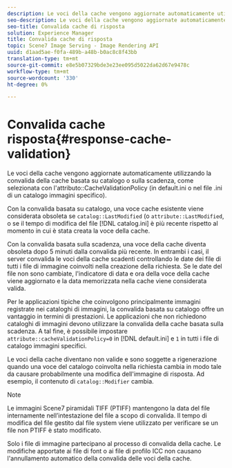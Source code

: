 ```yaml
---
description: Le voci della cache vengono aggiornate automaticamente utilizzando la convalida della cache basata su catalogo o sulla scadenza, come selezionata con l'attributo CacheValidationPolicy (in default.ini o nel file .ini di un catalogo immagini specifico).
seo-description: Le voci della cache vengono aggiornate automaticamente utilizzando la convalida della cache basata su catalogo o sulla scadenza, come selezionata con l'attributo CacheValidationPolicy (in default.ini o nel file .ini di un catalogo immagini specifico).
seo-title: Convalida cache di risposta
solution: Experience Manager
title: Convalida cache di risposta
topic: Scene7 Image Serving - Image Rendering API
uuid: d1aad5ae-f0fa-489b-a48b-b0ac8c8f43bb
translation-type: tm+mt
source-git-commit: e8e5b07329bde3e23ee095d5022da62d67e9478c
workflow-type: tm+mt
source-wordcount: '330'
ht-degree: 0%

---
```



# Convalida cache risposta{#response-cache-validation}

Le voci della cache vengono aggiornate automaticamente utilizzando la convalida della cache basata su catalogo o sulla scadenza, come selezionata con l&#39;attributo::CacheValidationPolicy (in default.ini o nel file .ini di un catalogo immagini specifico).

Con la convalida basata su catalogo, una voce cache esistente viene considerata obsoleta se `catalog::LastModified` (o `attribute::LastModified`, o se il tempo di modifica del file [!DNL catalog.ini] è più recente rispetto al momento in cui è stata creata la voce della cache.

Con la convalida basata sulla scadenza, una voce della cache diventa obsoleta dopo 5 minuti dalla convalida più recente. In entrambi i casi, il server convalida le voci della cache scadenti controllando le date dei file di tutti i file di immagine coinvolti nella creazione della richiesta. Se le date del file non sono cambiate, l&#39;indicatore di data e ora della voce della cache viene aggiornato e la data memorizzata nella cache viene considerata valida.

Per le applicazioni tipiche che coinvolgono principalmente immagini registrate nei cataloghi di immagini, la convalida basata su catalogo offre un vantaggio in termini di prestazioni. Le applicazioni che non richiedono cataloghi di immagini devono utilizzare la convalida della cache basata sulla scadenza. A tal fine, è possibile impostare `attribute::cacheValidationPolicy=0` in [!DNL default.ini] e `1` in tutti i file di catalogo immagini specifici.

Le voci della cache diventano non valide e sono soggette a rigenerazione quando una voce del catalogo coinvolta nella richiesta cambia in modo tale da causare probabilmente una modifica dell&#39;immagine di risposta. Ad esempio, il contenuto di `catalog::Modifier` cambia.

>[!NOTE]
>
>Le immagini Scene7 piramidali TIFF (PTIFF) mantengono la data del file internamente nell’intestazione del file a scopo di convalida. Il tempo di modifica del file gestito dal file system viene utilizzato per verificare se un file non PTIFF è stato modificato.

Solo i file di immagine partecipano al processo di convalida della cache. Le modifiche apportate ai file di font o ai file di profilo ICC non causano l&#39;annullamento automatico della convalida delle voci della cache.
